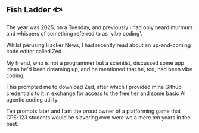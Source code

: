 ## Fish Ladder 🐟

The year was 2025, on a Tuesday, and previously I had only heard murmurs and whispers of something referred to as 'vibe coding'.

Whilst perusing Hacker News, I had recently read about an up-and-coming code editor called Zed.

My friend, who is not a programmer but a scientist, discussed some app ideas he'd been dreaming up, and he mentioned that he, too, had been vibe coding.

This prompted me to download Zed, after which I provided mine Github credentials to it in exchange for access to the free tier and some basic AI agentic coding utility.

Ten prompts later and I am the proud owner of a platforming game that CPE-123 students would be slavering over were we a mere ten years in the past.
